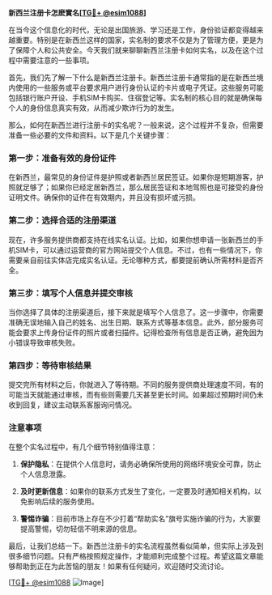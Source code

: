 **新西兰注册卡怎麽實名[[TG💪+ @esim1088](https://t.me/s/esim1088)]**

在当今这个信息化的时代，无论是出国旅游、学习还是工作，身份验证都变得越来越重要。特别是在新西兰这样的国家，实名制的要求不仅是为了管理方便，更是为了保障个人和公共安全。今天我们就来聊聊新西兰注册卡如何实名，以及在这个过程中需要注意的一些事项。

首先，我们先了解一下什么是新西兰注册卡。新西兰注册卡通常指的是在新西兰境内使用的一些服务或平台要求用户进行身份认证的卡片或电子凭证。这些服务可能包括银行账户开设、手机SIM卡购买、住宿登记等。实名制的核心目的就是确保每个人的身份信息真实有效，从而减少欺诈行为的发生。

那么，如何在新西兰进行注册卡的实名呢？一般来说，这个过程并不复杂，但需要准备一些必要的文件和资料。以下是几个关键步骤：

### 第一步：准备有效的身份证件

在新西兰，最常见的身份证件是护照或者新西兰居民签证。如果你是短期游客，护照就足够了；如果你已经定居新西兰，那么居民签证和本地驾照也是可接受的身份证明文件。确保你的证件在有效期内，并且没有损坏或污损。

### 第二步：选择合适的注册渠道

现在，许多服务提供商都支持在线实名认证。比如，如果你想申请一张新西兰的手机SIM卡，可以通过运营商的官方网站提交个人信息。不过，也有一些情况下，你需要亲自前往实体店完成实名认证。无论哪种方式，都要提前确认所需材料是否齐全。

### 第三步：填写个人信息并提交审核

当你选择了具体的注册渠道后，接下来就是填写个人信息了。这一步骤中，你需要准确无误地输入自己的姓名、出生日期、联系方式等基本信息。此外，部分服务可能会要求上传身份证件的照片或者扫描件。记得检查所有信息是否正确，避免因为小错误导致审核失败。

### 第四步：等待审核结果

提交完所有材料之后，你就进入了等待期。不同的服务提供商处理速度不同，有的可能当天就能通过审核，而有些则需要几天甚至更长时间。如果超过预期时间仍未收到回复，建议主动联系客服询问情况。

### 注意事项

在整个实名过程中，有几个细节特别值得注意：

1. **保护隐私**：在提供个人信息时，请务必确保所使用的网络环境安全可靠，防止个人信息泄露。
   
2. **及时更新信息**：如果你的联系方式发生了变化，一定要及时通知相关机构，以免影响后续的服务使用。

3. **警惕诈骗**：目前市场上存在不少打着“帮助实名”旗号实施诈骗的行为，大家要提高警惕，切勿轻信不明来源的信息。

最后，让我们总结一下。新西兰注册卡的实名流程虽然看似简单，但实际上涉及到很多细节问题。只有严格按照规定操作，才能顺利完成整个过程。希望这篇文章能够帮助到正在为此苦恼的朋友！如果有任何疑问，欢迎随时交流讨论。

[[TG💪+ @esim1088](https://t.me/s/esim1088) ![Image](https://i.postimg.cc/4NQfJmqS/Snipaste-2025-05-13-00-14-12.png)]